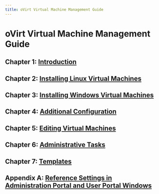 ```yaml
---
title: oVirt Virtual Machine Management Guide
---
```


# oVirt Virtual Machine Management Guide

## Chapter 1: [Introduction](../chap-Introduction)

## Chapter 2: [Installing Linux Virtual Machines](../chap-Installing_Linux_Virtual_Machines)

## Chapter 3: [Installing Windows Virtual Machines](../chap-Installing_Windows_Virtual_Machines)

## Chapter 4: [Additional Configuration](../chap-Additional_Configuration)

## Chapter 5: [Editing Virtual Machines](../chap-Editing_Virtual_Machines)

## Chapter 6: [Administrative Tasks](../chap-Administrative_Tasks)

## Chapter 7: [Templates](../chap-Templates)

## Appendix A: [Reference Settings in Administration Portal and User Portal Windows](../appe-Reference_Settings_in_Administration_Portal_and_User_Portal_Windows)
